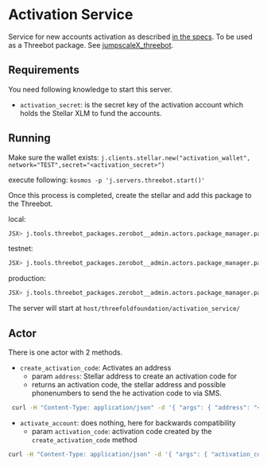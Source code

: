 # Activation Service

Service for new accounts activation as described [in the specs](../specs/address_activation.md).
To be used as a Threebot package. See [jumpscaleX_threebot](https://github.com/threefoldtech/jumpscaleX_threebot).

## Requirements

You need following knowledge to start this server.

- `activation_secret`: is the secret key of the activation  account which holds the Stellar XLM to fund the accounts.

## Running

Make sure the wallet exists:
`j.clients.stellar.new("activation_wallet", network="TEST",secret="<activation_secret>")`

 execute following:
`kosmos -p 'j.servers.threebot.start()'`

Once this process is completed, create the stellar and add this package to the Threebot.

local:

```python
JSX> j.tools.threebot_packages.zerobot__admin.actors.package_manager.package_add(path="/sandbox/code/github/threefoldfoundation/tft-stellar/ThreeBotPackages/activation-service" })
```

testnet:

```python
JSX> j.tools.threebot_packages.zerobot__admin.actors.package_manager.package_add(git_url="https://github.com/threefoldfoundation/tft-stellar/tree/master/ThreeBotPackages/activation-service", install_kwargs={ "domain": "testnet.threefold.io" })
```

production:

```python
JSX> j.tools.threebot_packages.zerobot__admin.actors.package_manager.package_add(git_url="https://github.com/threefoldfoundation/tft-stellar/tree/master/ThreeBotPackages/activation-service", install_kwargs={ "domain": "tokenservices.threefold.io" })
```

The server will start at `host/threefoldfoundation/activation_service/`

## Actor

There is one actor with 2 methods.

- `create_activation_code`: Activates an address
  - param `address`: Stellar address to create an activation code for
  - returns an activation code, the stellar address and possible phonenumbers to send the he activation code to via SMS.

```sh
 curl -H "Content-Type: application/json" -d '{ "args": { "address": "<newaddress>"  }}' "https://testnet.threefold.io/threefoldfoundation/activation_service/create_activation_code"
 ```

- `activate_account`: does nothing, here for backwards compatibility
  - param `activation_code`: activation code created by the `create_activation_code` method

```sh
curl -H "Content-Type: application/json" -d '{ "args": { "activation_code": "<activation_code>"  }}' "https://testnet.threefold.io/threefoldfoundation/activation_service/activate_account"
```
